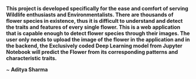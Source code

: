 **This project is developed specifically for the ease and comfort of serving Wildlife enthusiasts and Environmentalists.
There are thousands of flower species in existence, thus it is difficult to understand and detect the traits and features of every single flower.
This is a web application that is capable enough to detect flower species through their images.
The user only needs to upload the image of the flower in the application and in the backend, the Exclusively coded Deep Learning model from Jupyter Notebook will predict the Flower from its corresponding patterns and characteristic traits.**

~ **Aditya Sharma**
